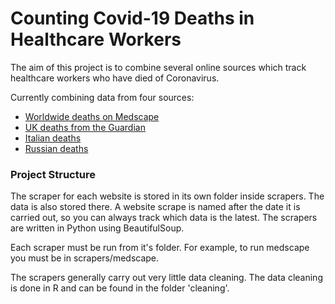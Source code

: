 # Counting Covid-19 Deaths in Healthcare Workers

The aim of this project is to combine several online sources which track healthcare
workers who have died of Coronavirus.

Currently combining data from four sources:

* [Worldwide deaths on Medscape](https://www.medscape.com/viewarticle/927976)
* [UK deaths from the Guardian](https://www.theguardian.com/world/2020/apr/16/doctors-nurses-porters-volunteers-the-uk-health-workers-who-have-died-from-covid-19)
* [Italian deaths](https://portale.fnomceo.it/elenco-dei-medici-caduti-nel-corso-dellepidemia-di-covid-19/)
* [Russian deaths](https://sites.google.com/view/covid-memory/home)

### Project Structure

The scraper for each website is stored in its own folder inside scrapers. The data is also stored there. A website scrape is named after the date it is carried out, so you can always track which data is the latest. The scrapers are written in Python using BeautifulSoup.

Each scraper must be run from it's folder. For example, to run medscape you must be in scrapers/medscape.

The scrapers generally carry out very little data cleaning. The data cleaning is done in R and can be found in the folder 'cleaning'.
